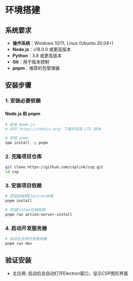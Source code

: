 # 环境搭建

## 系统要求

- **操作系统**：Windows 10/11, Linux (Ubuntu 20.04+)
- **Node.js**：v18.0.0 或更高版本
- **Python**：3.8 或更高版本
- **Git**：用于版本控制
- **pnpm**：推荐的包管理器

## 安装步骤

### 1. 安装必要依赖

#### Node.js 和 pnpm

```bash
# 安装 Node.js
# 访问 https://nodejs.org/ 下载并安装 LTS 版本

# 安装 pnpm
npm install -g pnpm
```

### 2. 克隆项目仓库

```bash
git clone https://github.com/csplink/csp.git
cd csp
```

### 3. 安装项目依赖

```bash
# 安装前端和Electron依赖
pnpm install

# 安装Python后端依赖
pnpm run action:server-install
```

### 4. 启动开发服务器

```bash
# 启动主应用开发服务器
pnpm run dev
```

## 验证安装

- 主应用: 启动后会自动打开Electron窗口，显示CSP图形界面
